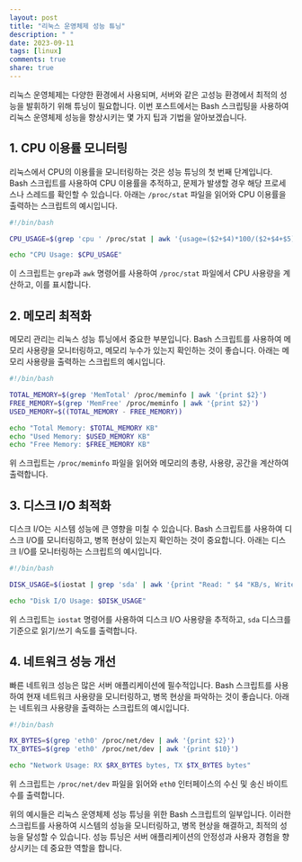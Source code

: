 ```yaml
---
layout: post
title: "리눅스 운영체제 성능 튜닝"
description: " "
date: 2023-09-11
tags: [linux]
comments: true
share: true
---
```


리눅스 운영체제는 다양한 환경에서 사용되며, 서버와 같은 고성능 환경에서 최적의 성능을 발휘하기 위해 튜닝이 필요합니다. 이번 포스트에서는 Bash 스크립팅을 사용하여 리눅스 운영체제 성능을 향상시키는 몇 가지 팁과 기법을 알아보겠습니다.

## 1. CPU 이용률 모니터링

리눅스에서 CPU의 이용률을 모니터링하는 것은 성능 튜닝의 첫 번째 단계입니다. Bash 스크립트를 사용하여 CPU 이용률을 추적하고, 문제가 발생할 경우 해당 프로세스나 스레드를 확인할 수 있습니다. 아래는 `/proc/stat` 파일을 읽어와 CPU 이용률을 출력하는 스크립트의 예시입니다.

```bash
#!/bin/bash

CPU_USAGE=$(grep 'cpu ' /proc/stat | awk '{usage=($2+$4)*100/($2+$4+$5)} END {print usage "%"}')

echo "CPU Usage: $CPU_USAGE"
```

이 스크립트는 `grep`과 `awk` 명령어를 사용하여 `/proc/stat` 파일에서 CPU 사용량을 계산하고, 이를 표시합니다.

## 2. 메모리 최적화

메모리 관리는 리눅스 성능 튜닝에서 중요한 부분입니다. Bash 스크립트를 사용하여 메모리 사용량을 모니터링하고, 메모리 누수가 있는지 확인하는 것이 좋습니다. 아래는 메모리 사용량을 출력하는 스크립트의 예시입니다.

```bash
#!/bin/bash

TOTAL_MEMORY=$(grep 'MemTotal' /proc/meminfo | awk '{print $2}')
FREE_MEMORY=$(grep 'MemFree' /proc/meminfo | awk '{print $2}')
USED_MEMORY=$((TOTAL_MEMORY - FREE_MEMORY))

echo "Total Memory: $TOTAL_MEMORY KB"
echo "Used Memory: $USED_MEMORY KB"
echo "Free Memory: $FREE_MEMORY KB"
```

위 스크립트는 `/proc/meminfo` 파일을 읽어와 메모리의 총량, 사용량, 공간을 계산하여 출력합니다.

## 3. 디스크 I/O 최적화

디스크 I/O는 시스템 성능에 큰 영향을 미칠 수 있습니다. Bash 스크립트를 사용하여 디스크 I/O를 모니터링하고, 병목 현상이 있는지 확인하는 것이 중요합니다. 아래는 디스크 I/O를 모니터링하는 스크립트의 예시입니다.

```bash
#!/bin/bash

DISK_USAGE=$(iostat | grep 'sda' | awk '{print "Read: " $4 "KB/s, Write: " $5 "KB/s"}')

echo "Disk I/O Usage: $DISK_USAGE"
```

위 스크립트는 `iostat` 명령어를 사용하여 디스크 I/O 사용량을 추적하고, `sda` 디스크를 기준으로 읽기/쓰기 속도를 출력합니다.

## 4. 네트워크 성능 개선

빠른 네트워크 성능은 많은 서버 애플리케이션에 필수적입니다. Bash 스크립트를 사용하여 현재 네트워크 사용량을 모니터링하고, 병목 현상을 파악하는 것이 좋습니다. 아래는 네트워크 사용량을 출력하는 스크립트의 예시입니다.

```bash
#!/bin/bash

RX_BYTES=$(grep 'eth0' /proc/net/dev | awk '{print $2}')
TX_BYTES=$(grep 'eth0' /proc/net/dev | awk '{print $10}')

echo "Network Usage: RX $RX_BYTES bytes, TX $TX_BYTES bytes"
```

위 스크립트는 `/proc/net/dev` 파일을 읽어와 `eth0` 인터페이스의 수신 및 송신 바이트 수를 출력합니다.

위의 예시들은 리눅스 운영체제 성능 튜닝을 위한 Bash 스크립트의 일부입니다. 이러한 스크립트를 사용하여 시스템의 성능을 모니터링하고, 병목 현상을 해결하고, 최적의 성능을 달성할 수 있습니다. 성능 튜닝은 서버 애플리케이션의 안정성과 사용자 경험을 향상시키는 데 중요한 역할을 합니다.